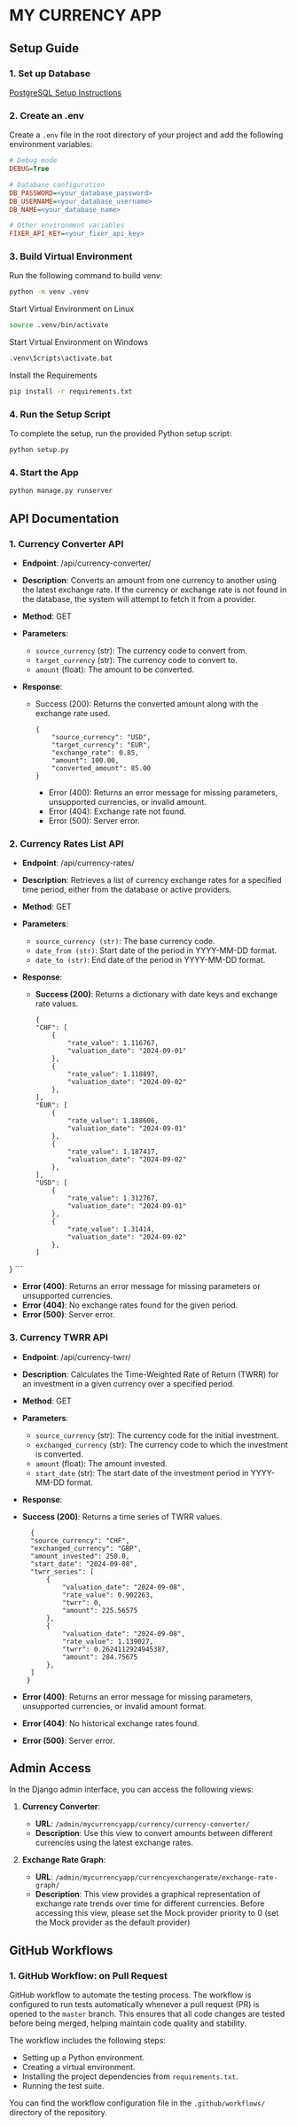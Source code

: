 # MY CURRENCY APP #

## Setup Guide
### 1. Set up Database ###
[PostgreSQL Setup Instructions](instructions/POSTGRES_SETUP.md)
### 2. Create an .env ###
Create a `.env` file in the root directory of your project and add the following environment variables:

```ini
# Debug mode
DEBUG=True

# Database configuration
DB_PASSWORD=<your_database_password>
DB_USERNAME=<your_database_username>
DB_NAME=<your_database_name>

# Other environment variables
FIXER_API_KEY=<your_fixer_api_key>
```
### 3. Build Virtual Environment ###
Run the following command to build venv:
```bash
python -m venv .venv
```
Start Virtual Environment on Linux
```bash
source .venv/bin/activate
```
Start Virtual Environment on Windows

```bash
.venv\Scripts\activate.bat
```

Install the Requirements
```bash
pip install -r requirements.txt
```
 
### 4. Run the Setup Script

To complete the setup, run the provided Python setup script:

```bash
python setup.py
```
### 4. Start the App
```bash
python manage.py runserver
```
## API Documentation

###  1. Currency Converter API
- **Endpoint**: /api/currency-converter/

- **Description**: Converts an amount from one currency to another using the latest exchange rate. If the currency or exchange rate is not found in the database, the system will attempt to fetch it from a provider.

- **Method**: GET

- **Parameters**:
  - `source_currency` (str): The currency code to convert from.
  - `target_currency` (str): The currency code to convert to.
  - `amount` (float): The amount to be converted.

- **Response**:
  - Success (200): Returns the converted amount along with the exchange rate used.
    ```
    {
        "source_currency": "USD",
        "target_currency": "EUR",
        "exchange_rate": 0.85,
        "amount": 100.00,
        "converted_amount": 85.00
    }
    ```
    - Error (400): Returns an error message for missing parameters, unsupported currencies, or invalid amount.
    - Error (404): Exchange rate not found.
    - Error (500): Server error.

### 2. Currency Rates List API
- **Endpoint**: /api/currency-rates/

- **Description**: Retrieves a list of currency exchange rates for a specified time period, either from the database or active providers.

- **Method**: GET

- **Parameters**:

  - `source_currency (str)`: The base currency code.
  - `date_from (str)`: Start date of the period in YYYY-MM-DD format.
  - `date_to (str)`: End date of the period in YYYY-MM-DD format.

- **Response**:

  - **Success (200)**: Returns a dictionary with date keys and exchange rate values.

    ```
    {
    "CHF": [
        {
            "rate_value": 1.116767,
            "valuation_date": "2024-09-01"
        },
        {
            "rate_value": 1.118897,
            "valuation_date": "2024-09-02"
        },
    ],
    "EUR": [
        {
            "rate_value": 1.188606,
            "valuation_date": "2024-09-01"
        },
        {
            "rate_value": 1.187417,
            "valuation_date": "2024-09-02"
        },
    ],
    "USD": [
        {
            "rate_value": 1.312767,
            "valuation_date": "2024-09-01"
        },
        {
            "rate_value": 1.31414,
            "valuation_date": "2024-09-02"
        },
    ]
}
    ```

 - **Error (400)**: Returns an error message for missing parameters or unsupported currencies.
 - **Error (404)**: No exchange rates found for the given period.
 - **Error (500)**: Server error.

### 3. Currency TWRR API

- **Endpoint**: /api/currency-twrr/

- **Description**: Calculates the Time-Weighted Rate of Return (TWRR) for an investment in a given currency over a specified period.

- **Method**: GET

- **Parameters**:

  - `source_currency` (str): The currency code for the initial investment.
  - `exchanged_currency` (str): The currency code to which the investment is converted.
  - `amount` (float): The amount invested.
  - `start_date` (str): The start date of the investment period in YYYY-MM-DD format.

- **Response**:

 - **Success (200)**: Returns a time series of TWRR values.
   ```
     {
     "source_currency": "CHF",
     "exchanged_currency": "GBP",
     "amount_invested": 250.0,
     "start_date": "2024-09-08",
     "twrr_series": [
         {
             "valuation_date": "2024-09-08",
             "rate_value": 0.902263,
             "twrr": 0,
             "amount": 225.56575
         },
         {
             "valuation_date": "2024-09-08",
             "rate_value": 1.139027,
             "twrr": 0.2624112924945387,
             "amount": 284.75675
         },
     ]
    }
   ```

 - **Error (400)**: Returns an error message for missing parameters, unsupported currencies, or invalid amount format.
 - **Error (404)**: No historical exchange rates found.
 - **Error (500)**: Server error.

## Admin Access

In the Django admin interface, you can access the following views:

1. **Currency Converter**: 
   - **URL**: `/admin/mycurrencyapp/currency/currency-converter/`
   - **Description**: Use this view to convert amounts between different currencies using the latest exchange rates.

2. **Exchange Rate Graph**: 
   - **URL**: `/admin/mycurrencyapp/currencyexchangerate/exchange-rate-graph/`
   - **Description**: This view provides a graphical representation of exchange rate trends over time for different currencies.
      Before accessing this view, please set the Mock provider priority to 0 (set the Mock provider as the default provider)


## GitHub Workflows
### 1. GitHub Workflow: on Pull Request
GitHub workflow to automate the testing process. The workflow is configured to run tests automatically whenever a pull request (PR) is opened to the `master` branch. This ensures that all code changes are tested before being merged, helping maintain code quality and stability.

The workflow includes the following steps:
- Setting up a Python environment.
- Creating a virtual environment.
- Installing the project dependencies from `requirements.txt`.
- Running the test suite.

You can find the workflow configuration file in the `.github/workflows/` directory of the repository.
